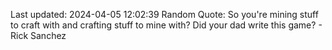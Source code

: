 Last updated: 2024-04-05 12:02:39
Random Quote: So you're mining stuff to craft with and crafting stuff to mine with? Did your dad write this game? - Rick Sanchez